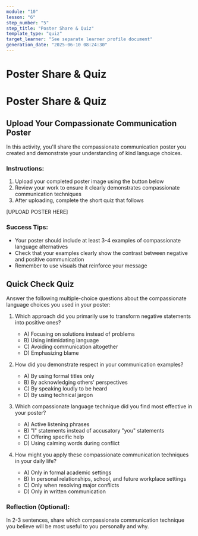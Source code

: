 ```yaml
---
module: "10"
lesson: "6"
step_number: "5"
step_title: "Poster Share & Quiz"
template_type: "quiz"
target_learner: "See separate learner profile document"
generation_date: "2025-06-10 08:24:30"
---
```


# Poster Share & Quiz

# Poster Share & Quiz

## Upload Your Compassionate Communication Poster

In this activity, you'll share the compassionate communication poster you created and demonstrate your understanding of kind language choices.

### Instructions:
1. Upload your completed poster image using the button below
2. Review your work to ensure it clearly demonstrates compassionate communication techniques
3. After uploading, complete the short quiz that follows

[UPLOAD POSTER HERE]

### Success Tips:
* Your poster should include at least 3-4 examples of compassionate language alternatives
* Check that your examples clearly show the contrast between negative and positive communication
* Remember to use visuals that reinforce your message

## Quick Check Quiz

Answer the following multiple-choice questions about the compassionate language choices you used in your poster:

1. Which approach did you primarily use to transform negative statements into positive ones?
   - A) Focusing on solutions instead of problems
   - B) Using intimidating language
   - C) Avoiding communication altogether
   - D) Emphasizing blame

2. How did you demonstrate respect in your communication examples?
   - A) By using formal titles only
   - B) By acknowledging others' perspectives
   - C) By speaking loudly to be heard
   - D) By using technical jargon

3. Which compassionate language technique did you find most effective in your poster?
   - A) Active listening phrases
   - B) "I" statements instead of accusatory "you" statements
   - C) Offering specific help
   - D) Using calming words during conflict

4. How might you apply these compassionate communication techniques in your daily life?
   - A) Only in formal academic settings
   - B) In personal relationships, school, and future workplace settings
   - C) Only when resolving major conflicts
   - D) Only in written communication

### Reflection (Optional):
In 2-3 sentences, share which compassionate communication technique you believe will be most useful to you personally and why.